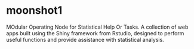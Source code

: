 # moonshot1
MOdular Operating Node for Statistical Help Or Tasks. A collection of web apps built using the Shiny framework from Rstudio, designed to perform useful functions and provide assistance with statistical analysis.
